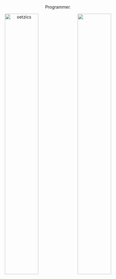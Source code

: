 <center>

Programmer.

<div align='center'>
<img align="center" src="https://github-readme-streak-stats.herokuapp.com/?user=OetziCS&theme=discord-old-blurple&" alt="oetzics" style='width:47%'/>
<img align="center" src="https://github-readme-stats.vercel.app/api/top-langs/?username=OetziCS&layout=compact&custom_title=Oetzi_CS%20Top%20Languages&border_radius=2&&theme=dark&border_color=2f353c&title_color=c9d1d9&text_color=8b949e&icon_color=58a6ff&card_width=395" style='width:47%'/>
</div>


</center>
